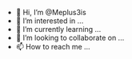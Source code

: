 - 👋 Hi, I’m @Meplus3is
- 👀 I’m interested in ...
- 🌱 I’m currently learning ...
- 💞️ I’m looking to collaborate on ...
- 📫 How to reach me ...

<!---
Meplus3is/Meplus3is is a ✨ special ✨ repository because its `README.md` (this file) appears on your GitHub profile.
You can click the Preview link to take a look at your changes.
--->
